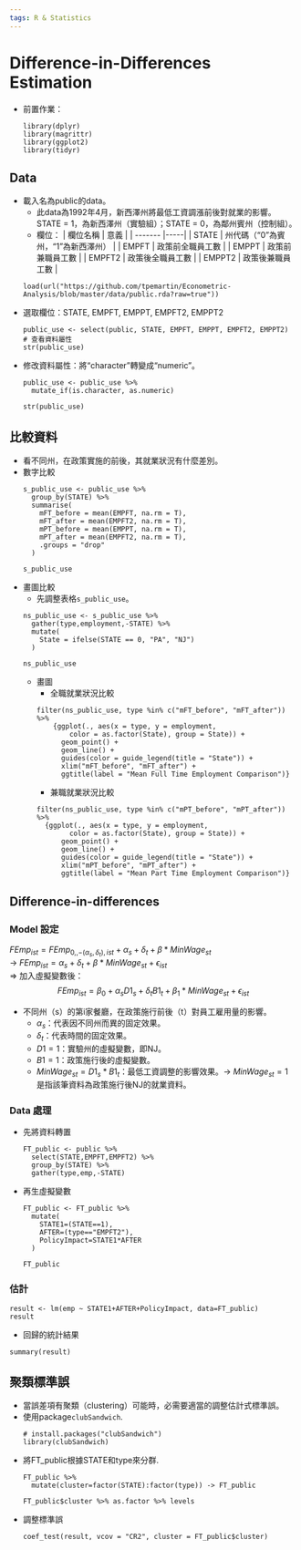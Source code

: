 ```yaml
---
tags: R & Statistics
---
```

# Difference-in-Differences Estimation
- 前置作業：
    ```r=
    library(dplyr)
    library(magrittr)
    library(ggplot2)
    library(tidyr)
    ```
## Data
- 載入名為public的data。
    - 此data為1992年4月，新西澤州將最低工資調漲前後對就業的影響。STATE = 1，為新西澤州（實驗組）；STATE = 0，為鄰州賓州（控制組）。
    - 欄位：
        | 欄位名稱 | 意義 |
        | ------- |-----|
        | STATE | 州代碼（“0”為賓州，“1”為新西澤州） |
        | EMPFT | 政策前全職員工數 |
        | EMPPT | 政策前兼職員工數 |
        | EMPFT2 | 政策後全職員工數 |
        | EMPPT2 | 政策後兼職員工數 |
    ```r=
    load(url("https://github.com/tpemartin/Econometric-Analysis/blob/master/data/public.rda?raw=true"))
    ```
- 選取欄位：STATE, EMPFT, EMPPT, EMPFT2, EMPPT2
    ```r=
    public_use <- select(public, STATE, EMPFT, EMPPT, EMPFT2, EMPPT2)
    # 查看資料屬性
    str(public_use)
    ```
- 修改資料屬性：將“character”轉變成“numeric”。
    ```r=
    public_use <- public_use %>%
      mutate_if(is.character, as.numeric)
      
    str(public_use)
    ```

## 比較資料
- 看不同州，在政策實施的前後，其就業狀況有什麼差別。
- 數字比較
    ```r=
    s_public_use <- public_use %>%
      group_by(STATE) %>%
      summarise(
        mFT_before = mean(EMPFT, na.rm = T),
        mFT_after = mean(EMPFT2, na.rm = T),
        mPT_before = mean(EMPPT, na.rm = T),
        mPT_after = mean(EMPFT2, na.rm = T),
        .groups = "drop"
      ) 
      
    s_public_use
    ```
- 畫圖比較
    - 先調整表格```s_public_use```。
    ```r=
    ns_public_use <- s_public_use %>% 
      gather(type,employment,-STATE) %>%
      mutate(
        State = ifelse(STATE == 0, "PA", "NJ")
      )
    
    ns_public_use
    ```
    - 畫圖
        - 全職就業狀況比較
        ```r=
        filter(ns_public_use, type %in% c("mFT_before", "mFT_after")) %>% 
            {ggplot(., aes(x = type, y = employment, 
                color = as.factor(State), group = State)) +
              geom_point() + 
              geom_line() +
              guides(color = guide_legend(title = "State")) +
              xlim("mFT_before", "mFT_after") +
              ggtitle(label = "Mean Full Time Employment Comparison")}
        ```
        - 兼職就業狀況比較
        ```r=
        filter(ns_public_use, type %in% c("mPT_before", "mPT_after")) %>% 
          {ggplot(., aes(x = type, y = employment, 
                color = as.factor(State), group = State)) +
              geom_point() + 
              geom_line() +
              guides(color = guide_legend(title = "State")) +
              xlim("mPT_before", "mPT_after") +
              ggtitle(label = "Mean Part Time Employment Comparison")}
        ```

## Difference-in-differences
### Model 設定
$FEmp_{ist} = FEmp_{0,,-(\alpha_s,\delta_t),ist}+\alpha_s+\delta_t+\beta*MinWage_{st}$ </br>
    $\rightarrow$ $FEmp_{ist} = \alpha_s+\delta_t+\beta*MinWage_{st}+\epsilon_{ist}$ </br>
    $\Rightarrow$ 加入虛擬變數後：
    $$FEmp_{ist}=\beta_0+\alpha_sD1_s+\delta_tB1_t+\beta_1*MinWage_{st}+\epsilon_{ist}$$
    
- 不同州（s）的第i家餐廳，在政策施行前後（t）對員工雇用量的影響。
    - $\alpha_s$：代表因不同州而異的固定效果。
    - $\delta_t$：代表時間的固定效果。
    - $D1 = 1$：實驗州的虛擬變數，即NJ。
    - $B1 = 1$：政策施行後的虛擬變數。
    - $MinWage_{st} = D1_s*B1_t$：最低工資調整的影響效果。$\rightarrow$ $MinWage_{st} = 1$ 是指該筆資料為政策施行後NJ的就業資料。
  
### Data 處理
- 先將資料轉置
    ```r=
    FT_public <- public %>% 
      select(STATE,EMPFT,EMPFT2) %>%
      group_by(STATE) %>%
      gather(type,emp,-STATE)
    ```
- 再生虛擬變數
    ```r=
    FT_public <- FT_public %>%
      mutate(
        STATE1=(STATE==1),
        AFTER=(type=="EMPFT2"),
        PolicyImpact=STATE1*AFTER
      )
      
    FT_public
    ```
### 估計
```r=
result <- lm(emp ~ STATE1+AFTER+PolicyImpact, data=FT_public)
result
```
- 回歸的統計結果
```r=
summary(result)
```

## 聚類標準誤
- 當誤差項有聚類（clustering）可能時，必需要適當的調整估計式標準誤。
- 使用package```clubSandwich```.
    ```r=
    # install.packages("clubSandwich")
    library(clubSandwich)
    ```
- 將FT_public根據STATE和type來分群.
    ```r=
    FT_public %>% 
      mutate(cluster=factor(STATE):factor(type)) -> FT_public

    FT_public$cluster %>% as.factor %>% levels
    ```
- 調整標準誤
    ```r=
    coef_test(result, vcov = "CR2", cluster = FT_public$cluster)
    ```